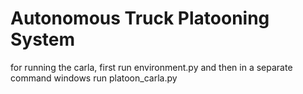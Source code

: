 # Autonomous Truck Platooning System
for running the carla, first run environment.py and then in a separate  command windows run platoon_carla.py
